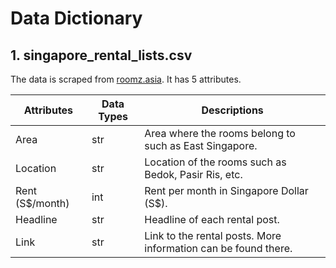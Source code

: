 # Data Dictionary

## 1. singapore_rental_lists.csv
The data is scraped from [roomz.asia](https://sg.roomz.asia/). It has 5 attributes.

| Attributes                | Data Types      | Descriptions                                                            |
| ------------------------- | --------------- | ----------------------------------------------------------------------- | 
| Area                      | str             | Area where the rooms belong to such as East Singapore.                  |
| Location                  | str             | Location of the rooms such as Bedok, Pasir Ris, etc.                    |
| Rent (S$/month)           | int             | Rent per month in Singapore Dollar (S$).                                |
| Headline                  | str             | Headline of each rental post.                                           |
| Link                      | str             | Link to the rental posts. More information can be found there.          |

